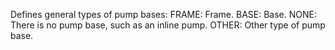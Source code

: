 ﻿Defines general types of pump bases:
FRAME: Frame. 
BASE: Base. 
NONE: There is no pump base, such as an inline pump. 
OTHER: Other type of pump base.
